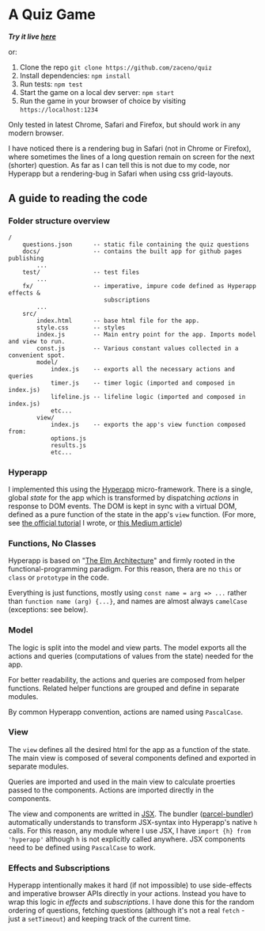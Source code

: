 # A Quiz Game

***Try it live [here](https://zaceno.github.io/quiz/)***

or:

1. Clone the repo `git clone https://github.com/zaceno/quiz`
2. Install dependencies: `npm install`
3. Run tests: `npm test`
4. Start the game on a local dev server: `npm start`
5. Run the game in your browser of choice by visiting `https://localhost:1234`

Only tested in latest Chrome, Safari and Firefox, but should work in any modern browser.

I have noticed there is a rendering bug in Safari (not in Chrome or Firefox), where sometimes the
lines of a long question remain on screen for the next (shorter) question. As far as I can tell this
is not due to my code, nor Hyperapp but a rendering-bug in Safari when using css grid-layouts.


## A guide to reading the code

### Folder structure overview
```
/
    questions.json      -- static file containing the quiz questions
    docs/               -- contains the built app for github pages publishing
        ...
    test/               -- test files
        ...
    fx/                 -- imperative, impure code defined as Hyperapp effects &
                           subscriptions
        ...
    src/
        index.html      -- base html file for the app.
        style.css       -- styles
        index.js        -- Main entry point for the app. Imports model and view to run.
        const.js        -- Various constant values collected in a convenient spot.
        model/
            index.js    -- exports all the necessary actions and queries
            timer.js    -- timer logic (imported and composed in index.js)
            lifeline.js -- lifeline logic (imported and composed in index.js)
            etc...
        view/
            index.js    -- exports the app's view function composed from:
            options.js  
            results.js
            etc...
```


### Hyperapp

I implemented this using the [Hyperapp](https://hyperapp.dev) micro-framework. There is a single, global _state_ for the
app which is transformed by dispatching _actions_ in response to DOM events. The DOM is kept in sync with a virtual
DOM, defined as a pure function of the state in the app's `view` function. (For more, see
[the official tutorial](https://github.com/jorgebucaran/hyperapp/blob/master/docs/tutorial.md) I wrote, or [this Medium article](https://medium.com/hyperapp/a-walk-through-hyperapp-2-b1f642fca172))

### Functions, No Classes

Hyperapp is based on "[The Elm Architecture](https://github.com/dwyl/learn-elm-architecture-in-javascript/issues/38)" and firmly rooted in the functional-programming paradigm. For this reason, thera are no `this` or `class` or `prototype`
in the code.

Everything is just functions, mostly using `const name = arg => ...` rather than `function name (arg) {...}`, and names are almost always `camelCase` (exceptions: see below).


### Model

The logic is split into the model and view parts. The model exports all the actions and queries (computations of values from the state) needed for the app.

For better readability, the actions and queries are composed from helper functions. Related helper functions are grouped and define in separate modules.

By common Hyperapp convention, actions are named using `PascalCase`.


### View

The `view` defines all the desired html for the app as a function of the state. The main view is composed of several components defined and exported in separate modules. 

Queries are imported and used in the main view to calculate proerties passed to the components. Actions are imported directly in the components.

The view and components are writted in [JSX](https://babeljs.io/docs/en/babel-plugin-transform-react-jsx).
The bundler ([parcel-bundler](https://parceljs.org)) automatically understands to transform JSX-syntax into
Hyperapp's native `h` calls. For this reason, any module where I use JSX, I have `import {h} from 'hyperapp'`
although `h` is not explicitly called anywhere. JSX components need to be defined using `PascalCase` to work.

### Effects and Subscriptions

Hyperapp intentionally makes it hard (if not impossible) to use side-effects and imperative browser APIs directly in your actions. Instead you have to wrap this logic in _effects_ and _subscriptions_. I have done this for the random ordering of questions, fetching questions (although it's not a real `fetch` - just a `setTimeout`) and keeping track of the current time. 

